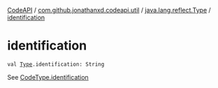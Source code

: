 [CodeAPI](../../index.md) / [com.github.jonathanxd.codeapi.util](../index.md) / [java.lang.reflect.Type](index.md) / [identification](.)

# identification

`val `[`Type`](http://docs.oracle.com/javase/6/docs/api/java/lang/reflect/Type.html)`.identification: String`

See [CodeType.identification](../../com.github.jonathanxd.codeapi.type/-code-type/identification.md)

